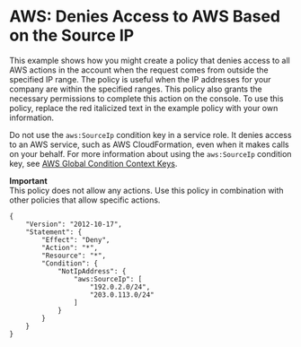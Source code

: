 # AWS: Denies Access to AWS Based on the Source IP<a name="reference_policies_examples_aws_deny-ip"></a>

This example shows how you might create a policy that denies access to all AWS actions in the account when the request comes from outside the specified IP range\. The policy is useful when the IP addresses for your company are within the specified ranges\. This policy also grants the necessary permissions to complete this action on the console\. To use this policy, replace the red italicized text in the example policy with your own information\.

Do not use the `aws:SourceIp` condition key in a service role\. It denies access to an AWS service, such as AWS CloudFormation, even when it makes calls on your behalf\. For more information about using the `aws:SourceIp` condition key, see [AWS Global Condition Context Keys](reference_policies_condition-keys.md)\.

**Important**  
This policy does not allow any actions\. Use this policy in combination with other policies that allow specific actions\. 

```
{
    "Version": "2012-10-17",
    "Statement": {
        "Effect": "Deny",
        "Action": "*",
        "Resource": "*",
        "Condition": {
            "NotIpAddress": {
                "aws:SourceIp": [
                    "192.0.2.0/24",
                    "203.0.113.0/24"
                ]
            }
        }
    }
}
```